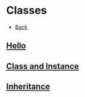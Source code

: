 # Classes

+ [Back](../README.md)

## [Hello](hello.py)
## [Class and Instance](class_and_instance.py)
## [Inheritance](inheritance.py)

